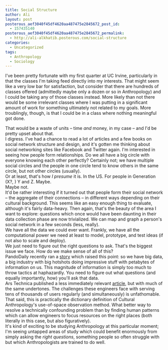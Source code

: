 ```yaml
---
title: Social Structure
author: Ali
layout: post
posterous_aef3040f45df4620aa487475e2845672_post_id:
  - 157435140
posterous_aef3040f45df4620aa487475e2845672_permalink:
  - http://ali-alkhatib.posterous.com/social-structure
categories:
  - Uncategorized
tags:
  - Anthropology
  - Sociology
---
```

I've been pretty fortunate with my first quarter at UC Irvine, particularly in that the classes I'm taking feed directly into my interests. That might seem like a very low bar for satisfaction, but consider that there are hundreds of classes offered (admittedly maybe only a dozen or so in Anthropology) and I could be taking any of those classes instead. More likely than not there would be some irrelevant classes where I was putting in a significant amount of work for something ultimately not related to my goals. More troublingly, though, is that I could be in a class where nothing meaningful got done. 
<div>
  That would be a waste of units &#8211; time <i>and</i> money, in my case &#8211; and I'd be pretty upset about that.
</div>

<div>
  I digress. I've had a chance to read a lot of articles and a few books on social network structure and design, and it's gotten me thinking about social networking sites like Facebook and Twitter again. I'm interested in seeing how people form relationships. Do we all have a big circle with everyone knowing each other perfectly? Certainly not; we have multiple social circles and the people in one circle tend to know others in the same circle, but not other circles (usually).
</div>

<div>
  Or at least, that's how <i>I presume</i> it is. In the US. For people in Generation (X?, ) Y and Z. Maybe.
</div>

<div>
  Maybe not.
</div>

<div>
  It'd be rather interesting if it turned out that people form their social network &#8211; the aggregate of their connections &#8211; in different ways depending on their cultural background. This seems like an easy enough thing to evaluate, although it's fairly data-heavy. Then again, that's the beauty of the area I want to explore: questions which once would have been daunting in their data collection phase are now trivialized. We can map and graph a person's social network in a few seconds (less, really).
</div>

<div>
  We have all the data we could ever want. Frankly, we have all the computational power we need at least to model, prototype, and test ideas (if not also to scale and deploy).
</div>

<div>
  We just need to figure out the right questions to ask. That's the biggest issue we face. How do we make sense of all of this?
</div>

<div>
  PandoDaily recently ran a <a href="http://pandodaily.com/2012/08/27/big-data-be-damned-the-web-still-needs-a-human-touch/">story</a> which raised this point: so we have big data, a big industry with big hotshots doing impressive stuff with petabytes of information on us. This magnitude of information is simply too much to throw tactics at haphazardly. You need to figure out what questions (and equally importantly, how) you'll ask that data.
</div>

<div>
  Ars Technica published a less immediately relevant <a href="http://arstechnica.com/features/2012/08/why-your-smart-device-cant-get-wifi-in-the-home-teams-stadium/">article</a>, but with much of the same undertones. The challenges these engineers face with serving tens of thousands of users regularly (and simultaneously) is unfathomable. That said, this is practically the dictionary definition of Cultural Anthropology's use-of-space observation method. What better way to resolve a technically confounding problem than by finding human patterns which can allow engineers to focus resources on the right places (both literally in this case, but also figuratively).
</div>

<div>
  It's kind of exciting to be studying Anthropology at this particular moment; I'm seeing untapped areas of study which could benefit enormously from simply asking the <i>right questions</i>, something people so often struggle with but which Anthropologists are trained to do well.<br /> <p />
</div>
